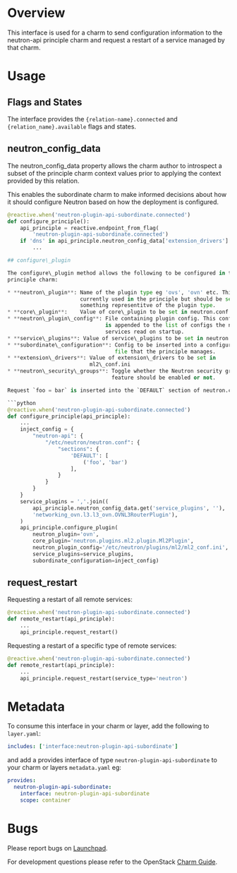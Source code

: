 # Overview

This interface is used for a charm to send configuration information to the
neutron-api principle charm and request a restart of a service managed by
that charm.

# Usage

## Flags and States
The interface provides the `{relation-name}.connected` and
`{relation_name}.available` flags and states.

## neutron\_config\_data

The neutron\_config\_data property allows the charm author to introspect a
subset of the principle charm context values prior to applying the context
provided by this relation.

This enables the subordinate charm to make informed decisions about how it
should configure Neutron based on how the deployment is configured.

```python
@reactive.when('neutron-plugin-api-subordinate.connected')
def configure_principle():
    api_principle = reactive.endpoint_from_flag(
        'neutron-plugin-api-subordinate.connected')
    if 'dns' in api_principle.neutron_config_data['extension_drivers']:
        ...

## configure\_plugin

The configure\_plugin method allows the following to be configured in the
principle charm:

* **neutron\_plugin**: Name of the plugin type eg 'ovs', 'ovn' etc. This is not
                       currently used in the principle but should be set to
                       something representitve of the plugin type.
* **core\_plugin**:    Value of core\_plugin to be set in neutron.conf
* **neutron\_plugin\_config**: File containing plugin config. This config file
                               is appended to the list of configs the neutron
                               services read on startup.
* **service\_plugins**: Value of service\_plugins to be set in neutron.conf
* **subordinate\_configuration**: Config to be inserted into a configuration
                                  file that the principle manages.
* **extension\_drivers**: Value of extension\_drivers to be set in
                          ml2\_conf.ini
* **neutron\_security\_groups**: Toggle whether the Neutron security group
                                 feature should be enabled or not.

Request `foo = bar` is inserted into the `DEFAULT` section of neutron.conf

```python
@reactive.when('neutron-plugin-api-subordinate.connected')
def configure_principle(api_principle):
    ...
    inject_config = {
        "neutron-api": {
            "/etc/neutron/neutron.conf": {
                "sections": {
                    'DEFAULT': [
                        ('foo', 'bar')
                    ],
                }
            }
        }
    }
    service_plugins = ','.join((
        api_principle.neutron_config_data.get('service_plugins', ''),
        'networking_ovn.l3.l3_ovn.OVNL3RouterPlugin'),
    )
    api_principle.configure_plugin(
        neutron_plugin='ovn',
        core_plugin='neutron.plugins.ml2.plugin.Ml2Plugin',
        neutron_plugin_config='/etc/neutron/plugins/ml2/ml2_conf.ini',
        service_plugins=service_plugins,
        subordinate_configuration=inject_config)
```

## request\_restart

Requesting a restart of all remote services:

```python
@reactive.when('neutron-plugin-api-subordinate.connected')
def remote_restart(api_principle):
    ...
    api_principle.request_restart()
```

Requesting a restart of a specific type of remote services:

```python
@reactive.when('neutron-plugin-api-subordinate.connected')
def remote_restart(api_principle):
    ...
    api_principle.request_restart(service_type='neutron')
```

# Metadata

To consume this interface in your charm or layer, add the following to
`layer.yaml`:

```yaml
includes: ['interface:neutron-plugin-api-subordinate']
```

and add a provides interface of type `neutron-plugin-api-subordinate` to your
charm or layers `metadata.yaml` eg:

```yaml
provides:
  neutron-plugin-api-subordinate:
    interface: neutron-plugin-api-subordinate
    scope: container
```

# Bugs

Please report bugs on
[Launchpad](https://bugs.launchpad.net/openstack-charms/+filebug).

For development questions please refer to the OpenStack [Charm
Guide](https://github.com/openstack/charm-guide).
